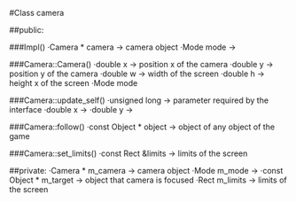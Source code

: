 #Class camera

##public:

###Impl()
·Camera * camera → camera object
·Mode mode →

###Camera::Camera()
·double x → position x of the camera
·double y → position y of the camera
·double w → width of the screen
·double h → height x of the screen
·Mode mode

###Camera::update_self()
·unsigned long → parameter required by the interface
·double x →
·double y →

###Camera::follow()
·const Object * object → object of any object of the game

###Camera::set_limits()
·const Rect &limits → limits of the screen

##private:
·Camera * m_camera → camera object
·Mode m_mode →
·const Object * m_target → object that camera is focused
·Rect m_limits → limits of the screen
